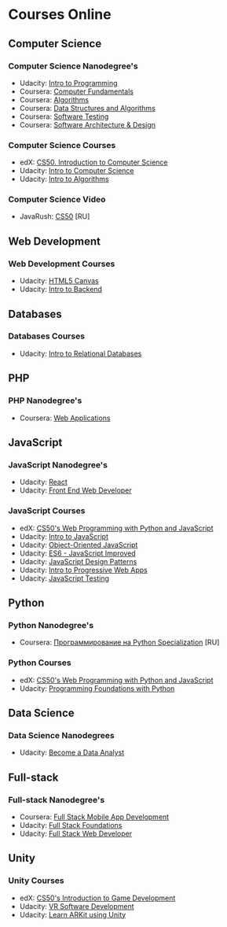 # Courses Online

## Computer Science

### Computer Science Nanodegree's

* Udacity: [Intro to Programming](https://www.udacity.com/course/intro-to-programming-nanodegree--nd000)
* Coursera: [Computer Fundamentals](https://www.coursera.org/specializations/computer-fundamentals)
* Coursera: [Algorithms](https://www.coursera.org/specializations/algorithms)
* Coursera: [Data Structures and Algorithms](https://www.coursera.org/specializations/data-structures-algorithms)
* Coursera: [Software Testing](https://www.udacity.com/course/software-testing--cs258)
* Coursera: [Software Architecture & Design](https://www.udacity.com/course/software-architecture-design--ud821)

### Computer Science Courses

* edX: [CS50. Introduction to Computer Science](https://www.edx.org/course/cs50s-introduction-computer-science-harvardx-cs50x)
* Udacity: [Intro to Computer Science](https://www.udacity.com/course/intro-to-computer-science--cs101)
* Udacity: [Intro to Algorithms](https://www.udacity.com/course/intro-to-algorithms--cs215)

### Computer Science Video

* JavaRush: [CS50](https://www.youtube.com/watch?v=Sy_wba7l1UU&list=PLawfWYMUziZqyUL5QDLVbe3j5BKWj42E5) [RU]

## Web Development

### Web Development Courses

* Udacity: [HTML5 Canvas](https://www.udacity.com/course/html5-canvas--ud292)
* Udacity: [Intro to Backend](https://www.udacity.com/course/intro-to-backend--ud171)

## Databases

### Databases Courses

* Udacity: [Intro to Relational Databases](https://www.udacity.com/course/intro-to-relational-databases--ud197)

## PHP

### PHP Nanodegree's

* Coursera: [Web Applications](https://www.coursera.org/specializations/web-applications)

## JavaScript

### JavaScript Nanodegree's

* Udacity: [React](https://www.udacity.com/course/react-nanodegree--nd019)
* Udacity: [Front End Web Developer](https://www.udacity.com/course/front-end-web-developer-nanodegree--nd001)

### JavaScript Courses

* edX: [CS50's Web Programming with Python and JavaScript](https://www.edx.org/course/cs50s-web-programming-with-python-and-javascript)
* Udacity: [Intro to JavaScript](https://www.udacity.com/course/intro-to-javascript--ud803)
* Udacity: [Object-Oriented JavaScript](https://www.udacity.com/course/object-oriented-javascript--ud015)
* Udacity: [ES6 - JavaScript Improved](https://www.udacity.com/course/es6-javascript-improved--ud356)
* Udacity: [JavaScript Design Patterns](https://www.udacity.com/course/javascript-design-patterns--ud989)
* Udacity: [Intro to Progressive Web Apps](https://www.udacity.com/course/intro-to-progressive-web-apps--ud811)
* Udacity: [JavaScript Testing](https://www.udacity.com/course/javascript-testing--ud549)

## Python

### Python Nanodegree's

* Coursera: [Программирование на Python Specialization](https://www.coursera.org/specializations/programming-in-python) [RU]

### Python Courses

* edX: [CS50's Web Programming with Python and JavaScript](https://www.edx.org/course/cs50s-web-programming-with-python-and-javascript)
* Udacity: [Programming Foundations with Python](https://www.udacity.com/course/programming-foundations-with-python--ud036)

## Data Science

### Data Science Nanodegrees

* Udacity: [Become a Data Analyst](https://www.udacity.com/course/data-analyst-nanodegree--nd002)

## Full-stack

### Full-stack Nanodegree's

* Coursera: [Full Stack Mobile App Development](https://www.coursera.org/specializations/full-stack-mobile-app-development)
* Udacity: [Full Stack Foundations](https://www.udacity.com/course/full-stack-foundations--ud088)
* Udacity: [Full Stack Web Developer](https://www.udacity.com/course/full-stack-web-developer-nanodegree--nd004)

## Unity

### Unity Courses

* edX: [CS50's Introduction to Game Development](https://www.edx.org/course/cs50s-introduction-to-game-development)
* Udacity: [VR Software Development](https://www.udacity.com/course/vr-software-development--ud1014)
* Udacity: [Learn ARKit using Unity](https://www.udacity.com/course/learn-arkit-using-unity--ud114)
